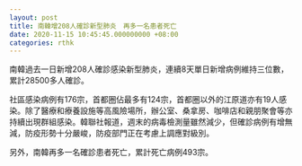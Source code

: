 ```yaml
---
layout: post
title: 南韓增208人確診新型肺炎　再多一名患者死亡
date: 2020-11-15 10:45:45.000000000 +08:00
categories: rthk
---
```


南韓過去一日新增208人確診感染新型肺炎，連續8天單日新增病例維持三位數，累計28500多人確診。

社區感染病例有176宗，首都圈佔最多有124宗，首都圈以外的江原道亦有19人感染。除了醫療和療養設施等高風險場所，辦公室、桑拿房、咖啡店和親朋聚會等亦持續出現群組感染。韓聯社報道，週末的病毒檢測量雖然減少，但確診病例有增無減，防疫形勢十分嚴峻，防疫部門正在考慮上調應對級別。

另外，南韓再多一名確診患者死亡，累計死亡病例493宗。
